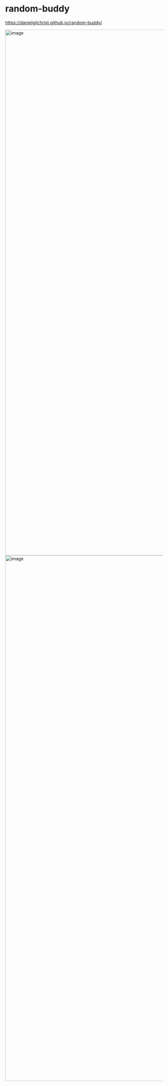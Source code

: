 # random-buddy
https://danielgilchrist.github.io/random-buddy/

<img width="1680" alt="image" src="https://github.com/DanielGilchrist/random-buddy/assets/13454550/7695c2bb-3418-4144-8c1a-b11dbf8375e5">
<img width="1680" alt="image" src="https://github.com/DanielGilchrist/random-buddy/assets/13454550/67bb38f6-199c-4377-8a9e-243e24a00b47">
